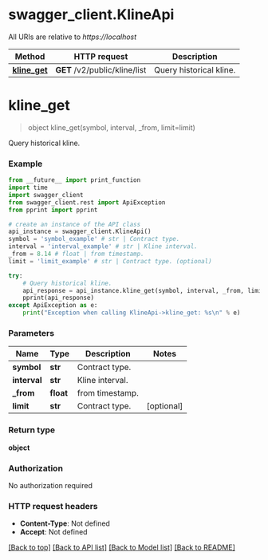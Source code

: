 # swagger_client.KlineApi

All URIs are relative to *https://localhost*

Method | HTTP request | Description
------------- | ------------- | -------------
[**kline_get**](KlineApi.md#kline_get) | **GET** /v2/public/kline/list | Query historical kline.


# **kline_get**
> object kline_get(symbol, interval, _from, limit=limit)

Query historical kline.

### Example
```python
from __future__ import print_function
import time
import swagger_client
from swagger_client.rest import ApiException
from pprint import pprint

# create an instance of the API class
api_instance = swagger_client.KlineApi()
symbol = 'symbol_example' # str | Contract type.
interval = 'interval_example' # str | Kline interval.
_from = 8.14 # float | from timestamp.
limit = 'limit_example' # str | Contract type. (optional)

try:
    # Query historical kline.
    api_response = api_instance.kline_get(symbol, interval, _from, limit=limit)
    pprint(api_response)
except ApiException as e:
    print("Exception when calling KlineApi->kline_get: %s\n" % e)
```

### Parameters

Name | Type | Description  | Notes
------------- | ------------- | ------------- | -------------
 **symbol** | **str**| Contract type. | 
 **interval** | **str**| Kline interval. | 
 **_from** | **float**| from timestamp. | 
 **limit** | **str**| Contract type. | [optional] 

### Return type

**object**

### Authorization

No authorization required

### HTTP request headers

 - **Content-Type**: Not defined
 - **Accept**: Not defined

[[Back to top]](#) [[Back to API list]](../README.md#documentation-for-api-endpoints) [[Back to Model list]](../README.md#documentation-for-models) [[Back to README]](../README.md)

